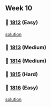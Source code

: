 ## Week 10
### 👀 [1812](https://leetcode.com/problemset/all/?search=1812&page=1) (Easy)
####
[solution](https://github.com/DohyunYoun/study/blob/master/1812-determine-color-of-a-chessboard-square/1812-determine-color-of-a-chessboard-square.kt)
####
### 👀 [1813](https://leetcode.com/problemset/all/?search=1813&page=1) (Medium)
####
####
### 👀 [1814](https://leetcode.com/problemset/all/?search=1814&page=1) (Medium)
####
####
### 👀 [1815](https://leetcode.com/problemset/all/?search=1815&page=1) (Hard)
####
####
### 👀 [1816](https://leetcode.com/problemset/all/?search=1816&page=1) (Easy)
####
[solution](https://github.com/DohyunYoun/study/blob/master/1816-truncate-sentence/1816-truncate-sentence.kt)
####
